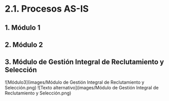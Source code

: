 # 2.1. Procesos AS-IS
## 1. Módulo 1
## 2. Módulo 2
## 3. Módulo de Gestión Integral de Reclutamiento y Selección
![Módulo3](images/Módulo de Gestión Integral de Reclutamiento y Selección.png)
![Texto alternativo](images/Módulo de Gestión Integral de Reclutamiento y Selección.png)